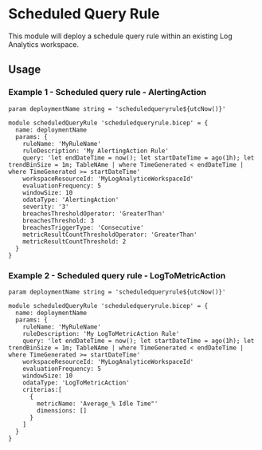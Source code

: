 # Scheduled Query Rule
This module will deploy a schedule query rule within an existing Log Analytics workspace.

## Usage

### Example 1 - Scheduled query rule - AlertingAction
``` bicep
param deploymentName string = 'scheduledqueryrule${utcNow()}'

module scheduledQueryRule 'scheduledqueryrule.bicep' = {
  name: deploymentName
  params: {
    ruleName: 'MyRuleName'
    ruleDescription: 'My AlertingAction Rule'
    query: 'let endDateTime = now(); let startDateTime = ago(1h); let trendBinSize = 1m; TableNAme | where TimeGenerated < endDateTime | where TimeGenerated >= startDateTime'
    workspaceResourceId: 'MyLogAnalyticeWorkspaceId'
    evaluationFrequency: 5
    windowSize: 10
    odataType: 'AlertingAction'
    severity: '3'
    breachesThresholdOperator: 'GreaterThan'
    breachesThreshold: 3
    breachesTriggerType: 'Consecutive'
    metricResultCountThresholdOperator: 'GreaterThan'
    metricResultCountThreshold: 2
  }
}
```

### Example 2 - Scheduled query rule - LogToMetricAction
``` bicep
param deploymentName string = 'scheduledqueryrule${utcNow()}'

module scheduledQueryRule 'scheduledqueryrule.bicep' = {
  name: deploymentName
  params: {
    ruleName: 'MyRuleName'
    ruleDescription: 'My LogToMetricAction Rule'
    query: 'let endDateTime = now(); let startDateTime = ago(1h); let trendBinSize = 1m; TableNAme | where TimeGenerated < endDateTime | where TimeGenerated >= startDateTime'
    workspaceResourceId: 'MyLogAnalyticeWorkspaceId'
    evaluationFrequency: 5
    windowSize: 10
    odataType: 'LogToMetricAction'
    criterias:[
      {
        metricName: 'Average_% Idle Time"'
        dimensions: []
      }
    ]
  }
}
```